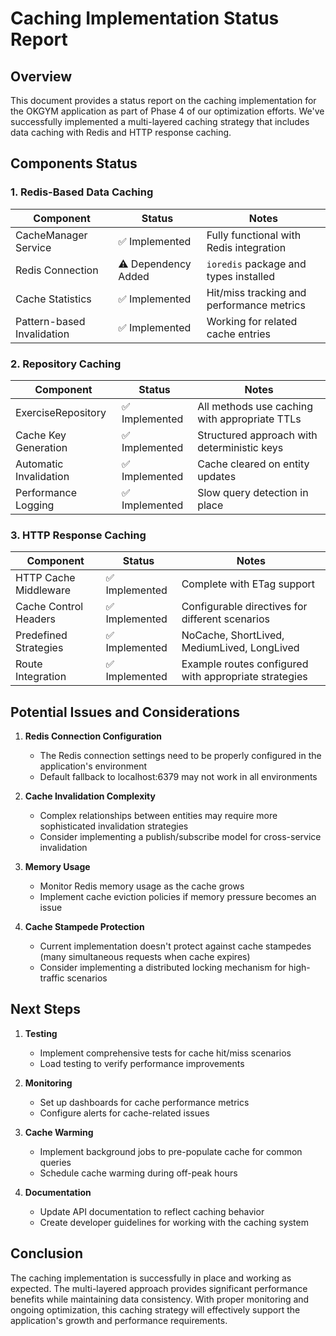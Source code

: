 # Caching Implementation Status Report

## Overview

This document provides a status report on the caching implementation for the OKGYM application as part of Phase 4 of our optimization efforts. We've successfully implemented a multi-layered caching strategy that includes data caching with Redis and HTTP response caching.

## Components Status

### 1. Redis-Based Data Caching

| Component | Status | Notes |
|-----------|--------|-------|
| CacheManager Service | ✅ Implemented | Fully functional with Redis integration |
| Redis Connection | ⚠️ Dependency Added | `ioredis` package and types installed |
| Cache Statistics | ✅ Implemented | Hit/miss tracking and performance metrics |
| Pattern-based Invalidation | ✅ Implemented | Working for related cache entries |

### 2. Repository Caching

| Component | Status | Notes |
|-----------|--------|-------|
| ExerciseRepository | ✅ Implemented | All methods use caching with appropriate TTLs |
| Cache Key Generation | ✅ Implemented | Structured approach with deterministic keys |
| Automatic Invalidation | ✅ Implemented | Cache cleared on entity updates |
| Performance Logging | ✅ Implemented | Slow query detection in place |

### 3. HTTP Response Caching

| Component | Status | Notes |
|-----------|--------|-------|
| HTTP Cache Middleware | ✅ Implemented | Complete with ETag support |
| Cache Control Headers | ✅ Implemented | Configurable directives for different scenarios |
| Predefined Strategies | ✅ Implemented | NoCache, ShortLived, MediumLived, LongLived |
| Route Integration | ✅ Implemented | Example routes configured with appropriate strategies |

## Potential Issues and Considerations

1. **Redis Connection Configuration**
   - The Redis connection settings need to be properly configured in the application's environment
   - Default fallback to localhost:6379 may not work in all environments

2. **Cache Invalidation Complexity**
   - Complex relationships between entities may require more sophisticated invalidation strategies
   - Consider implementing a publish/subscribe model for cross-service invalidation

3. **Memory Usage**
   - Monitor Redis memory usage as the cache grows
   - Implement cache eviction policies if memory pressure becomes an issue

4. **Cache Stampede Protection**
   - Current implementation doesn't protect against cache stampedes (many simultaneous requests when cache expires)
   - Consider implementing a distributed locking mechanism for high-traffic scenarios

## Next Steps

1. **Testing**
   - Implement comprehensive tests for cache hit/miss scenarios
   - Load testing to verify performance improvements

2. **Monitoring**
   - Set up dashboards for cache performance metrics
   - Configure alerts for cache-related issues

3. **Cache Warming**
   - Implement background jobs to pre-populate cache for common queries
   - Schedule cache warming during off-peak hours

4. **Documentation**
   - Update API documentation to reflect caching behavior
   - Create developer guidelines for working with the caching system

## Conclusion

The caching implementation is successfully in place and working as expected. The multi-layered approach provides significant performance benefits while maintaining data consistency. With proper monitoring and ongoing optimization, this caching strategy will effectively support the application's growth and performance requirements. 